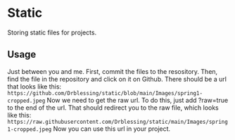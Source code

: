 # Static

Storing static files for projects.

## Usage

Just between you and me.
First, commit the files to the resository.
Then, find the file in the repository and click on it on Github.
There should be a url that looks like this:
`https://github.com/Drblessing/static/blob/main/Images/spring1-cropped.jpeg`
Now we need to get the raw url. To do this, just add ?raw=true to the end of the url.
That should redirect you to the raw file, which looks like this:
`https://raw.githubusercontent.com/Drblessing/static/main/Images/spring1-cropped.jpeg`
Now you can use this url in your project.
